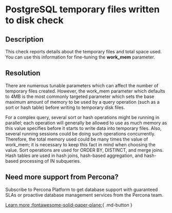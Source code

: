 # PostgreSQL temporary files written to disk check
## Description
This check reports details about the temporary files and total space used. You can use this information for fine-tuning the **work_mem** parameter.


## Resolution
There are numerous tunable parameters which can affect the number of temporary files created. However, the work_mem parameter which defaults to 4MB is the most commonly targeted parameter which sets the base maximum amount of memory to be used by a query operation (such as a sort or hash table) before writing to temporary disk files.

For a complex query, several sort or hash operations might be running in parallel; each operation will generally be allowed to use as much memory as this value specifies before it starts to write data into temporary files. Also, several running sessions could be doing such operations concurrently. Therefore, the total memory used could be many times the value of work_mem; it is necessary to keep this fact in mind when choosing the value. Sort operations are used for ORDER BY, DISTINCT, and merge joins. Hash tables are used in hash joins, hash-based aggregation, and hash-based processing of IN subqueries.

## Need more support from Percona?
Subscribe to Percona Platform to get database support with guaranteed SLAs or proactive database management services from the Percona team.

[Learn more :fontawesome-solid-paper-plane:](https://per.co.na/subscribe){ .md-button }
